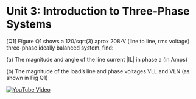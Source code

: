 # Unit 3: Introduction to Three-Phase Systems



[Q1] Figure Q1 shows a 120/sqrt(3)  aprox 208-V (line to line, rms voltage)  three-phase ideally balanced system. find: 

(a)  The magnitude and angle of the line current |IL| in phase a (in Amps)   

(b)  The magnitude of the load’s line and phase voltages VLL and VLN (as shown in Fig Q1)

[![YouTube Video](https://img.youtube.com/vi/aWXrYd75-X4/0.jpg)](https://youtu.be/aWXrYd75-X4)
